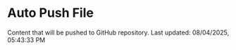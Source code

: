 # Auto Push File

Content that will be pushed to GitHub repository.
Last updated: 08/04/2025, 05:43:33 PM